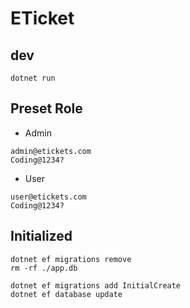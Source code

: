 # ETicket

## dev

```
dotnet run
```

## Preset Role

- Admin  
```
admin@etickets.com  
Coding@1234?  
```

- User  
```
user@etickets.com  
Coding@1234?  
```

## Initialized
```
dotnet ef migrations remove
rm -rf ./app.db

dotnet ef migrations add InitialCreate
dotnet ef database update
```